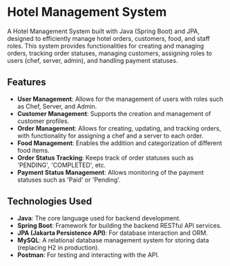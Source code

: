 # Hotel Management System

A Hotel Management System built with Java (Spring Boot) and JPA, designed to efficiently manage hotel orders, customers, food, and staff roles. This system provides functionalities for creating and managing orders, tracking order statuses, managing customers, assigning roles to users (chef, server, admin), and handling payment statuses.

## Features

- **User Management**: Allows for the management of users with roles such as Chef, Server, and Admin.
- **Customer Management**: Supports the creation and management of customer profiles.
- **Order Management**: Allows for creating, updating, and tracking orders, with functionality for assigning a chef and a server to each order.
- **Food Management**: Enables the addition and categorization of different food items.
- **Order Status Tracking**: Keeps track of order statuses such as 'PENDING', 'COMPLETED', etc.
- **Payment Status Management**: Allows monitoring of the payment statuses such as 'Paid' or 'Pending'.

## Technologies Used

- **Java**: The core language used for backend development.
- **Spring Boot**: Framework for building the backend RESTful API services.
- **JPA (Jakarta Persistence API)**: For database interaction and ORM.
- **MySQL**: A relational database management system for storing data (replacing H2 in production).
- **Postman**: For testing and interacting with the API.


